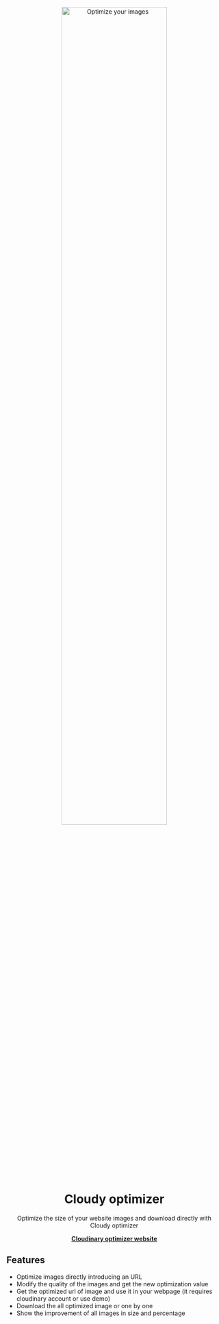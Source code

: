 <div align="center">
  <img alt="Optimize your images" src="https://i.imgur.com/BMkZDr9.png" width="70%" />

  <h1>Cloudy optimizer</h1>
  Optimize the size of your website images and download directly with Cloudy optimizer

  **[Cloudinary optimizer website](https://cloudy-optimizer.vercel.app/)**
</div>


<h2>Features</h2>

- Optimize images directly introducing an URL
- Modify the quality of the images and get the new optimization value
- Get the optimized url of image and use it in your webpage (it requires cloudinary account or use demo)
- Download the all optimized image or one by one
- Show the improvement of all images in size and percentage
